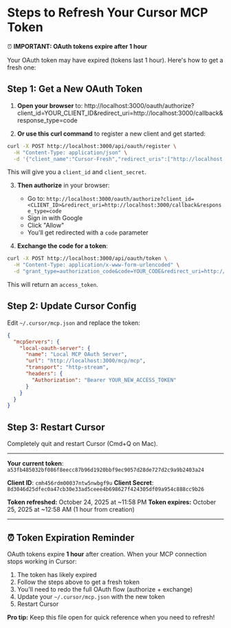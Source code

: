 # Steps to Refresh Your Cursor MCP Token

⏰ **IMPORTANT: OAuth tokens expire after 1 hour**

Your OAuth token may have expired (tokens last 1 hour). Here's how to get a fresh one:

## Step 1: Get a New OAuth Token

1. **Open your browser** to: http://localhost:3000/oauth/authorize?client_id=YOUR_CLIENT_ID&redirect_uri=http://localhost:3000/callback&response_type=code

2. **Or use this curl command** to register a new client and get started:

```bash
curl -X POST http://localhost:3000/api/oauth/register \
  -H "Content-Type: application/json" \
  -d '{"client_name":"Cursor-Fresh","redirect_uris":["http://localhost:3000/callback"]}'
```

This will give you a `client_id` and `client_secret`.

3. **Then authorize** in your browser:
   - Go to: `http://localhost:3000/oauth/authorize?client_id=<CLIENT_ID>&redirect_uri=http://localhost:3000/callback&response_type=code`
   - Sign in with Google
   - Click "Allow"
   - You'll get redirected with a `code` parameter

4. **Exchange the code for a token**:

```bash
curl -X POST http://localhost:3000/api/oauth/token \
  -H "Content-Type: application/x-www-form-urlencoded" \
  -d "grant_type=authorization_code&code=YOUR_CODE&redirect_uri=http://localhost:3000/callback&client_id=YOUR_CLIENT_ID&client_secret=YOUR_CLIENT_SECRET"
```

This will return an `access_token`.

## Step 2: Update Cursor Config

Edit `~/.cursor/mcp.json` and replace the token:

```json
{
  "mcpServers": {
    "local-oauth-server": {
      "name": "Local MCP OAuth Server",
      "url": "http://localhost:3000/mcp/mcp",
      "transport": "http-stream",
      "headers": {
        "Authorization": "Bearer YOUR_NEW_ACCESS_TOKEN"
      }
    }
  }
}
```

## Step 3: Restart Cursor

Completely quit and restart Cursor (Cmd+Q on Mac).

---

**Your current token**: `a53fb485032bf086f8eecc87b96d1920bbf9ec9057d28de727d2c9a9b2403a24`

**Client ID**: `cmh456rdm00037ntw5nwbgf9u`
**Client Secret**: `8d3046d25dfec0a47cb30e33ad5ceee4b698627f424305df09a954c888cc9b26`

**Token refreshed:** October 24, 2025 at ~11:58 PM
**Token expires:** October 25, 2025 at ~12:58 AM (1 hour from creation)

---

## ⏰ Token Expiration Reminder

OAuth tokens expire **1 hour** after creation. When your MCP connection stops working in Cursor:

1. The token has likely expired
2. Follow the steps above to get a fresh token
3. You'll need to redo the full OAuth flow (authorize + exchange)
4. Update your `~/.cursor/mcp.json` with the new token
5. Restart Cursor

**Pro tip:** Keep this file open for quick reference when you need to refresh!

